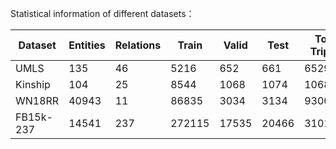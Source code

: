 
Statistical information of different datasets：

| Dataset   | Entities | Relations | Train  | Valid | Test  | Total Triples |
| --------- | -------- | --------- | ------ | ----- | ----- | ------------- |
| UMLS      | 135      | 46        | 5216   | 652   | 661   | 6529          |
| Kinship   | 104      | 25        | 8544   | 1068  | 1074  | 10686         |
| WN18RR    | 40943    | 11        | 86835  | 3034  | 3134  | 93003         |
| FB15k-237 | 14541    | 237       | 272115 | 17535 | 20466 | 3101116       |
